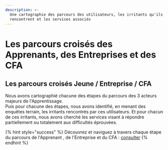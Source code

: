 ```yaml
---
description: >-
  Une cartographie des parcours des utilisateurs, les irritants qu'ils
  rencontrent et les services associés
---
```


# Les parcours croisés des Apprenants, des  Entreprises et des CFA

## Les parcours croisés Jeune / Entreprise / CFA

Nous avons cartographié chacune des étapes du parcours des 3 acteurs majeurs de l'Apprentissage.  
Puis pour chacune des étapes, nous avons identifié, en menant des enquêtes terrain, les irritants rencontrés par ces utilisateurs. Et pour chacun de ces irritants, nous avons cherché les services visant à répondre partiellement ou totalement aux difficultés éprouvées.

{% hint style="success" %}
Découvrez et naviguez à travers chaque étape du parcours de l'Apprenant , de l'Entreprise et du CFA :  [consulter](https://whimsical.com/J16WvndSuqJ33U3c1UzbGY)
{% endhint %}

